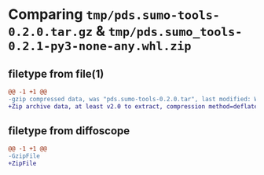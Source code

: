 # Comparing `tmp/pds.sumo-tools-0.2.0.tar.gz` & `tmp/pds.sumo_tools-0.2.1-py3-none-any.whl.zip`

## filetype from file(1)

```diff
@@ -1 +1 @@
-gzip compressed data, was "pds.sumo-tools-0.2.0.tar", last modified: Wed Jan 18 22:45:08 2023, max compression
+Zip archive data, at least v2.0 to extract, compression method=deflate
```

## filetype from diffoscope

```diff
@@ -1 +1 @@
-GzipFile
+ZipFile
```


